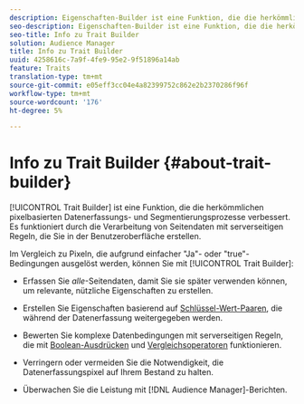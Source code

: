 ```yaml
---
description: Eigenschaften-Builder ist eine Funktion, die die herkömmlichen pixelbasierten Datenerfassungs- und Segmentierungsprozesse verbessert. Es funktioniert durch die Verarbeitung von Seitendaten mit serverseitigen Regeln, die Sie in der Benutzeroberfläche erstellen.
seo-description: Eigenschaften-Builder ist eine Funktion, die die herkömmlichen pixelbasierten Datenerfassungs- und Segmentierungsprozesse verbessert. Es funktioniert durch die Verarbeitung von Seitendaten mit serverseitigen Regeln, die Sie in der Benutzeroberfläche erstellen.
seo-title: Info zu Trait Builder
solution: Audience Manager
title: Info zu Trait Builder
uuid: 4258616c-7a9f-4fe9-95e2-9f51896a14ab
feature: Traits
translation-type: tm+mt
source-git-commit: e05eff3cc04e4a82399752c862e2b2370286f96f
workflow-type: tm+mt
source-wordcount: '176'
ht-degree: 5%

---
```



# Info zu Trait Builder {#about-trait-builder}

[!UICONTROL Trait Builder] ist eine Funktion, die die herkömmlichen pixelbasierten Datenerfassungs- und Segmentierungsprozesse verbessert. Es funktioniert durch die Verarbeitung von Seitendaten mit serverseitigen Regeln, die Sie in der Benutzeroberfläche erstellen.

<!-- c_tb_about.xml -->

Im Vergleich zu Pixeln, die aufgrund einfacher &quot;Ja&quot;- oder &quot;true&quot;-Bedingungen ausgelöst werden, können Sie mit [!UICONTROL Trait Builder]:

* Erfassen Sie *alle*-Seitendaten, damit Sie sie später verwenden können, um relevante, nützliche Eigenschaften zu erstellen.
* Erstellen Sie Eigenschaften basierend auf [Schlüssel-Wert-Paaren](../../reference/key-value-pairs-explained.md), die während der Datenerfassung weitergegeben werden.
* Bewerten Sie komplexe Datenbedingungen mit serverseitigen Regeln, die mit [Boolean-Ausdrücken](../../reference/boolean-expressions-tsb.md) und [Vergleichsoperatoren](../../features/traits/trait-comparison-operators.md) funktionieren.

* Verringern oder vermeiden Sie die Notwendigkeit, die Datenerfassungspixel auf Ihrem Bestand zu halten.
* Überwachen Sie die Leistung mit [!DNL Audience Manager]-Berichten.
